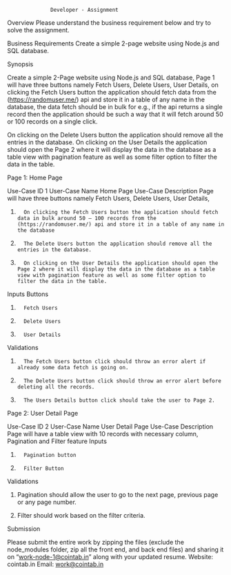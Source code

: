 <!-- cointab ==> https://docs.google.com/document/d/1qTOT3WHqvm_0ZldLIBG2i1dntD8XTwSJwfUZdgKtWso/edit?usp=sharing  -->

        	      Developer - Assignment 
Overview 
Please understand the business requirement below and try to solve the assignment. 

Business Requirements
Create a simple 2-page website using Node.js and SQL database.

Synopsis

Create a simple 2-Page website using Node.js and SQL database, Page 1 will have three buttons namely Fetch Users, Delete Users, User Details, on clicking the Fetch Users button the application should fetch data from the (https://randomuser.me/) api and store it in a table of any name in the database, the data fetch should be in bulk for e.g., if the api returns a single record then the application should be such a way that it will fetch around 50 or 100 records on a single click. 

On clicking on the Delete Users button the application should remove all the entries in the database. On clicking on the User Details the application should open the Page 2 where it will display the data in the database as a table view with pagination feature as well as some filter option to filter the data in the table.
 
 
 
Page 1: Home Page
 
Use-Case ID
1
User-Case Name
Home Page
Use-Case Description
Page will have three buttons namely Fetch Users, Delete Users, User Details,
 
1.       On clicking the Fetch Users button the application should fetch data in bulk around 50 – 100 records from the (https://randomuser.me/) api and store it in a table of any name in the database

2.       The Delete Users button the application should remove all the entries in the database.
 
3.       On clicking on the User Details the application should open the Page 2 where it will display the data in the database as a table view with pagination feature as well as some filter option to filter the data in the table.
 
Inputs
Buttons
1.       Fetch Users
2.       Delete Users
3.       User Details
Validations
 
1.       The Fetch Users button click should throw an error alert if already some data fetch is going on.
 
2.       The Delete Users button click should throw an error alert before deleting all the records.
 
3.       The Users Details button click should take the user to Page 2.
 
 

 
 
Page 2: User Detail Page
 
Use-Case ID
2
User-Case Name
User Detail Page
Use-Case Description
Page will have a table view with 10 records with necessary column, Pagination and Filter feature
Inputs
1.       Pagination button
2.       Filter Button
 
Validations
 
1. Pagination should allow the user to go to the next page, previous page or any page number.
 
2.  Filter should work based on the filter criteria.
 
 

 

Submission 

Please submit the entire work by zipping the files (exclude the node_modules folder, zip all the front end, and back end files) and sharing it on “work-node-1@cointab.in” along with your updated resume. 
Website: cointab.in Email: work@cointab.in
